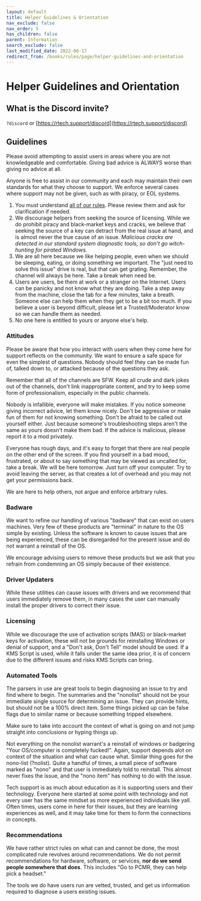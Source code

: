 ```yaml
---
layout: default
title: Helper Guidelines & Orientation
nav_exclude: false
nav_order: 5
has_children: false
parent: Information
search_exclude: false
last_modified_date: 2022-06-17
redirect_from: /books/rules/page/helper-guidelines-and-orientation
---
```


# Helper Guidelines and Orientation

## What is the Discord invite?

`?discord` or [https://rtech.support/discord](https://rtech.support/discord)

## Guidelines
Please avoid attempting to assist users in areas where you are not knowledgeable and comfortable. Giving bad advice is ALWAYS worse than giving no advice at all.

Anyone is free to assist in our community and each may maintain their own standards for what they choose to support. We enforce several cases where support may not be given, such as with piracy, or EOL systems.

1. You must understand [all of our rules](/docs/meta/rules). Please review them and ask for clarification if needed. 
2. We discourage helpers from seeking the source of licensing. While we do prohibit piracy and black-market keys and cracks, we believe that seeking the source of a key can detract from the real issue at hand, and is almost never the true cause of an issue. *Malicious cracks are detected in our standard system diagnostic tools, so don't go witch-hunting for pirated Windows.*
3. We are all here because we like helping people, even when we should be sleeping, eating, or doing something we important. The "just need to solve this issue" drive is real, but that can get grating. Remember, the channel will always be here. Take a break when need be. 
4. Users are users, be them at work or a stranger on the Internet. Users can be panicky and not know what they are doing. Take a step away from the machine, close the tab for a few minutes, take a breath. Someone else can help them when they get to be a bit too much. If you believe a user is beyond difficult, please let a Trusted/Moderator know so we can handle them as needed.
5. No one here is entitled to yours or anyone else's help. 

### Attitudes
Please be aware that how you interact with users when they come here for support reflects on the community. We want to ensure a safe space for even the simplest of questions. Nobody should feel they can be made fun of, talked down to, or attacked because of the questions they ask. 

Remember that all of the channels are SFW. Keep all crude and dark jokes out of the channels, don't link inappropriate content, and try to keep some form of professionalism, especially in the public channels.

Nobody is infallible, everyone will make mistakes. If you notice someone giving incorrect advice, let them know nicely. Don't be aggressive or make fun of them for not knowing something. Don't be afraid to be called out yourself either. Just because someone's troubleshooting steps aren't the same as yours doesn't make them bad. If the advice is malicious, please report it to a mod privately.

Everyone has rough days, and it's easy to forget that there are real people on the other end of the screen. If you find yourself in a bad mood, frustrated, or about to say something that may be viewed as uncalled for, take a break. We will be here tomorrow. Just turn off your computer. Try to avoid leaving the server, as that creates a lot of overhead and you may not get your permissions back.

We are here to help others, not argue and enforce arbitrary rules.

### Badware
We want to refine our handling of various "badware" that can exist on users machines. Very few of these products are "terminal" in nature to the OS simple by existing. Unless the software is known to cause issues that are being experienced, these can be disregarded for the present issue and do not warrant a reinstall of the OS.

We encourage advising users to remove these products but we ask that you refrain from condemning an OS simply because of their existence. 

### Driver Updaters
While these utilities can cause issues with drivers and we recommend that users immediately remove them, in many cases the user can manually install the proper drivers to correct their issue.

### Licensing
While we discourage the use of activation scripts (MAS) or black-market keys for activation, these will not be grounds for reinstalling Windows or denial of support, and a "Don't ask, Don't Tell" model should be used. If a KMS Script is used, while it falls under the same idea prior, it is of concern due to the different issues and risks KMS Scripts can bring.

### Automated Tools
The parsers in use are great tools to begin diagnosing an issue to try and find where to begin. The summaries and the "nonolist" should not be your immediate single source for determining an issue. They can provide hints, but should not be a 100% direct item. Some things picked up can be false flags due to similar name or because something tripped elsewhere. 

Make sure to take into account the context of what is going on and not jump straight into conclusions or hyping things up.

Not everything on the nonolist warrant's a reinstall of windows or badgering "Your OS/computer is completely fucked!". Again, support depends alot on context of the situation and what can cause what. Similar thing goes for the nono-list (?nolist). Quite a handful of times, a small piece of software marked as "nono" and that user is immediately told to reinstall. This almost never fixes the issue, and the "nono item" has nothing to do with the issue. 

Tech support is as much about education as it is supporting users and their technology. Everyone here started at some point with technology and not every user has the same mindset as more experienced individuals like yall. Often times, users come in here for their issues, but they are learning experiences as well, and it may take time for them to form the connections in concepts. 

### Recommendations
We have rather strict rules on what can and cannot be done, the most complicated rule revolves around recommendations. We do not permit recommendations for hardware, software, or services, **nor do we send people somewhere that does**. This includes "Go to PCMR, they can help pick a headset."

The tools we do have users run are vetted, trusted, and get us information required to diagnose a users existing issues.
